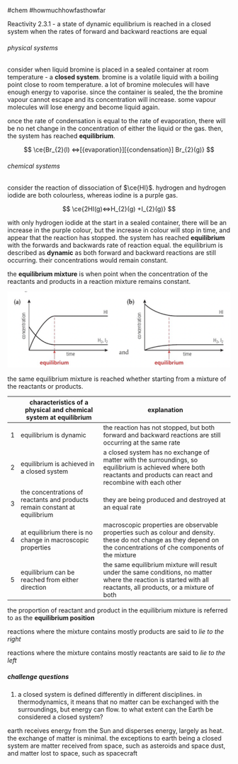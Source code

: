 #chem #howmuchhowfasthowfar  
  
Reactivity 2.3.1 - a state of dynamic equilibrium is reached in a closed system when the rates of forward and backward reactions are equal  
  
###### physical systems  
consider when liquid bromine is placed in a sealed container at room temperature - a **closed system**. bromine is a volatile liquid with a boiling point close to room temperature. a lot of bromine molecules will have enough energy to vaporise. since the container is sealed, the the bromine vapour cannot escape and its concentration will increase. some vapour molecules will lose energy and become liquid again.  
  
once the rate of condensation is equal to the rate of evaporation, there will be no net change in the concentration of either the liquid or the gas. then, the system has reached **equilibrium**.   
  
$$  
\ce{Br_{2}(l) <=>[{evaporation}][{condensation}] Br_{2}(g)}  
$$  
  
###### chemical systems  
consider the reaction of dissociation of $\ce{HI}$. hydrogen and hydrogen iodide are both colourless, whereas iodine is a purple gas.  
  
$$  
\ce{2HI(g)<=>H_{2}(g) +I_{2}(g)}  
$$  
  
with only hydrogen iodide at the start in a sealed container, there will be an increase in the purple colour, but the increase in colour will stop in time, and appear that the reaction has stopped. the system has reached **equilibrium** with the forwards and backwards rate of reaction equal. the equilibrium is described as **dynamic** as both forward and backward reactions are still occurring. their concentrations would remain constant.  
  
the **equilibrium mixture** is when point when the concentration of the reactants and products in a reaction mixture remains constant.  
  
![equilibrium from reactants and from products.png](Media/2%20Reactivity/2.2/3%20extent/equilibrium%20from%20reactants%20and%20from%20products.png)  
  
the same equilibrium mixture is reached whether starting from a mixture of the reactants or products.  
  
|     | characteristics of a physical and chemical system at equilibrium            | explanation                                                                                                                                                            |  
| --- | --------------------------------------------------------------------------- | ---------------------------------------------------------------------------------------------------------------------------------------------------------------------- |  
| 1   | equilibrium is dynamic                                                      | the reaction has not stopped, but both forward and backward reactions are still occurring at the same rate                                                             |  
| 2   | equilibrium is achieved in a closed system                                  | a closed system has no exchange of matter with the surroundings, so equilibrium is achieved where both reactants and products can react and recombine with each other  |  
| 3   | the concentrations of reactants and products remain constant at equilibrium | they are being produced and destroyed at an equal rate                                                                                                                 |  
| 4   | at equilibrium there is no change in macroscopic properties                 | macroscopic properties are observable properties such as colour and density. these do not change as they depend on the concentrations of che components of the mixture |  
| 5   | equilibrium can be reached from either direction                            | the same equilibrium mixture will result under the same conditions, no matter where the reaction is started with all reactants, all products, or a mixture of both     |  
  
the proportion of reactant and product in the equilibrium mixture is referred to as the **equilibrium position**  
  
reactions where the mixture contains mostly products are said to *lie to the right*  
  
reactions where the mixture contains mostly reactants are said to *lie to the left*  
  
##### challenge questions  
1. a closed system is defined differently in different disciplines. in thermodynamics, it means that no matter can be exchanged with the surroundings, but energy can flow. to what extent can the Earth be considered a closed system?  
  
earth receives energy from the Sun and disperses energy, largely as heat. the exchange of matter is minimal. the exceptions to earth being a closed system are matter received from space, such as asteroids and space dust, and matter lost to space, such as spacecraft